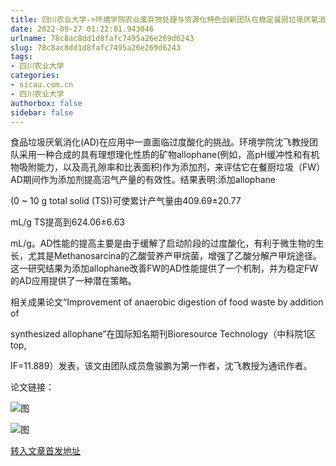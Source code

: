 ```yaml
---
title: 四川农业大学->环境学院农业废弃物处理与资源化特色创新团队在稳定餐厨垃圾厌氧消化应用研究中取得进展 | sicau.com.cn
date: 2022-09-27 01:22:01.943046
urlname: 78c8ac8dd1d8fafc7495a26e269d6243
slug: 78c8ac8dd1d8fafc7495a26e269d6243
tags: 
- 四川农业大学
categories:
- sicau.com.cn
- 四川农业大学
authorbox: false
sidebar: false
---
```

食品垃圾厌氧消化(AD)在应用中一直面临过度酸化的挑战。环境学院沈飞教授团队采用一种合成的具有理想理化性质的矿物allophane(例如，高pH缓冲性和有机物吸附能力，以及高孔隙率和比表面积)作为添加剂，来评估它在餐厨垃圾（FW）AD期间作为添加剂提高沼气产量的有效性。结果表明:添加allophane

(0 ~ 10 g total solid (TS))可使累计产气量由409.69±20.77
<!--more-->
 mL/g TS提高到624.06±6.63

mL/g。AD性能的提高主要是由于缓解了启动阶段的过度酸化，有利于微生物的生长，尤其是Methanosarcina的乙酸营养产甲烷菌，增强了乙酸分解产甲烷途径。这一研究结果为添加allophane改善FW的AD性能提供了一个机制，并为稳定FW的AD应用提供了一种潜在策略。

相关成果论文“Improvement of anaerobic digestion of food waste by addition of

synthesized allophane”在国际知名期刊Bioresource Technology（中科院1区top,

IF=11.889）发表，该文由团队成员詹骏鹏为第一作者，沈飞教授为通讯作者。

论文链接：

![图](https://news.sicau.edu.cn/__local/C/C1/68/920396F053C2A897724D7E15B1C_1BC75AE0_15D72.jpg)

![图](https://news.sicau.edu.cn/__local/E/8E/2F/3CEFD359879C30DFE7EDB1EFD35_A96B4EA0_13D17.jpg)

[转入文章首发地址](https://news.sicau.edu.cn/info/1078/69660.htm)